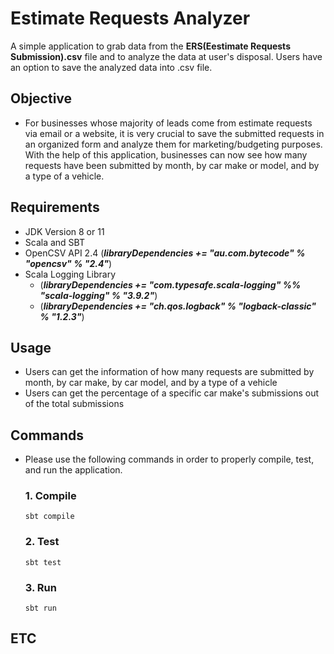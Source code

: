 # Estimate Requests Analyzer
A simple application to grab data from the **ERS(Eestimate Requests Submission).csv** file and to analyze the data at user's disposal. Users have an option to save the analyzed data into .csv file.

## Objective
- For businesses whose majority of leads come from estimate requests via email or a website, it is very crucial to save the submitted requests in an organized form and analyze them for marketing/budgeting purposes. With the help of this application, businesses can now see how many requests have been submitted by month, by car make or model, and by a type of a vehicle.

## Requirements
- JDK Version 8 or 11
- Scala and SBT
- OpenCSV API 2.4 (***libraryDependencies += "au.com.bytecode" % "opencsv" % "2.4"***)
- Scala Logging Library 
  - (***libraryDependencies += "com.typesafe.scala-logging" %% "scala-logging" % "3.9.2"***)
  - (***libraryDependencies += "ch.qos.logback" % "logback-classic" % "1.2.3"***)

## Usage
- Users can get the information of how many requests are submitted by month, by car make, by car model, and by a type of a vehicle
- Users can get the percentage of a specific car make's submissions out of the total submissions

## Commands
- Please use the following commands in order to properly compile, test, and run the application.

  ### 1. Compile
  ```
  sbt compile
  ```

  ### 2. Test
  ```
  sbt test
  ```

  ### 3. Run
  ```
  sbt run
  ```


## ETC
